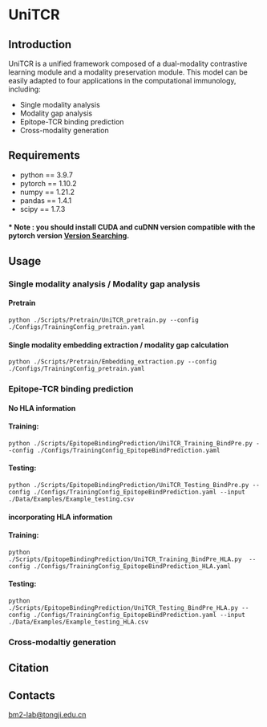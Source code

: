 # UniTCR
## Introduction 
UniTCR is a unified framework composed of a dual-modality contrastive learning module and a modality preservation module. This model can be easily adapted to four applications in the computational immunology, including:
* Single modality analysis
* Modality gap analysis
* Epitope-TCR binding prediction
* Cross-modality generation

## Requirements  
* python == 3.9.7  
* pytorch == 1.10.2  
* numpy == 1.21.2  
* pandas == 1.4.1  
* scipy == 1.7.3  
#### * Note : you should install CUDA and cuDNN version compatible with the pytorch version [Version Searching](https://pytorch.org/). 
## Usage  
### Single modality analysis / Modality gap analysis
#### Pretrain

    python ./Scripts/Pretrain/UniTCR_pretrain.py --config ./Configs/TrainingConfig_pretrain.yaml
    
#### Single modality embedding extraction / modality gap calculation

    python ./Scripts/Pretrain/Embedding_extraction.py --config ./Configs/TrainingConfig_pretrain.yaml

### Epitope-TCR binding prediction
#### No HLA information
#### Training:

    python ./Scripts/EpitopeBindingPrediction/UniTCR_Training_BindPre.py --config ./Configs/TrainingConfig_EpitopeBindPrediction.yaml
#### Testing:

    python ./Scripts/EpitopeBindingPrediction/UniTCR_Testing_BindPre.py --config ./Configs/TrainingConfig_EpitopeBindPrediction.yaml --input ./Data/Examples/Example_testing.csv

#### incorporating HLA information
#### Training:

    python ./Scripts/EpitopeBindingPrediction/UniTCR_Training_BindPre_HLA.py  --config ./Configs/TrainingConfig_EpitopeBindPrediction_HLA.yaml
#### Testing:

    python ./Scripts/EpitopeBindingPrediction/UniTCR_Testing_BindPre_HLA.py --config ./Configs/TrainingConfig_EpitopeBindPrediction.yaml --input ./Data/Examples/Example_testing_HLA.csv
### Cross-modaltiy generation
## Citation

## Contacts
bm2-lab@tongji.edu.cn
